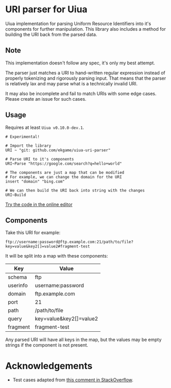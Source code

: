 # URI parser for Uiua

Uiua implementation for parsing Uniform Resource Identifiers into it's components for further manipulation. This library also includes a method for building the URI back from the parsed data.

## Note

This implementation doesn't follow any spec, it's only my best attempt. 

The parser just matches a URI to hand-written regular expression instead of properly tokenizing and rigorously parsing input. That means that the parser is relatively lax and may parse what is a technically invalid URI. 

It may also be incomplete and fail to match URIs with some edge cases. Please create an issue for such cases.

## Usage

Requires at least `Uiua v0.10.0-dev.1`.

```uiua
# Experimental!

# Import the library
URI ~ "git: github.com/ekgame/uiua-uri-parser"

# Parse URI to it's components
URI~Parse "https://google.com/search?q=hello+world"

# The components are just a map that can be modified
# For example, we can change the domain for the URI
insert "domain" "bing.com"

# We can then build the URI back into string with the changes
URI~Build
```

[Try the code in the online editor](https://www.uiua.org/pad?src=0_10_0-dev_1__IyBFeHBlcmltZW50YWwhCgojIEltcG9ydCB0aGUgbGlicmFyeQpVUkkgfiAiZ2l0OiBnaXRodWIuY29tL2VrZ2FtZS91aXVhLXVyaS1wYXJzZXIiCgojIFBhcnNlIFVSSSB0byBpdCdzIGNvbXBvbmVudHMKVVJJflBhcnNlICJodHRwczovL2dvb2dsZS5jb20vc2VhcmNoP3E9aGVsbG8rd29ybGQiCgojIFRoZSBjb21wb25lbnRzIGFyZSBqdXN0IGEgbWFwIHRoYXQgY2FuIGJlIG1vZGlmaWVkCiMgRm9yIGV4YW1wbGUsIHdlIGNhbiBjaGFuZ2UgdGhlIGRvbWFpbiBmb3IgdGhlIFVSSQppbnNlcnQgImRvbWFpbiIgImJpbmcuY29tIgoKIyBXZSBjYW4gdGhlbiBidWlsZCB0aGUgVVJJIGJhY2sgaW50byBzdHJpbmcgd2l0aCB0aGUgY2hhbmdlcwpVUkl-QnVpbGQK)

## Components

Take this URI for example:
```
ftp://username:password@ftp.example.com:21/path/to/file?key=value&key2[]=value2#fragment-test
```

It will be split into a map with these components:

| Key      | Value                   |
|----------|-------------------------|
| schema   | ftp                     |
| userinfo | username:password       |
| domain   | ftp.example.com         |
| port     | 21                      |
| path     | /path/to/file           |
| query    | key=value&key2[]=value2 |
| fragment | fragment-test           |

Any parsed URI will have all keys in the map, but the values may be empty strings if the component is not present.

# Acknowledgements
- Test cases adapted from [this comment in StackOverflow](https://stackoverflow.com/a/77493332).